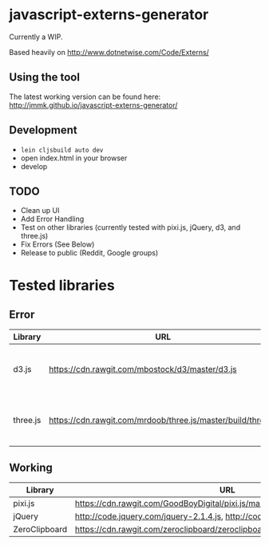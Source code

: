 # javascript-externs-generator
Currently a WIP.

Based heavily on http://www.dotnetwise.com/Code/Externs/

## Using the tool
The latest working version can be found here: http://jmmk.github.io/javascript-externs-generator/

## Development
* ```lein cljsbuild auto dev```
* open index.html in your browser
* develop

## TODO
* Clean up UI
* Add Error Handling
* Test on other libraries (currently tested with pixi.js, jQuery, d3, and three.js)
* Fix Errors (See Below)
* Release to public (Reddit, Google groups)

# Tested libraries

## Error
| Library | URL | Problem
|---------|-----|--------
| d3.js   | https://cdn.rawgit.com/mbostock/d3/master/d3.js | ```Uncaught RangeError: Maximum call stack size exceeded```
| three.js| https://cdn.rawgit.com/mrdoob/three.js/master/build/three.js|```Uncaught TypeError: Cannot read property 'order' of undefined```

## Working
| Library | URL
|---------|----
| pixi.js | https://cdn.rawgit.com/GoodBoyDigital/pixi.js/master/bin/pixi.js
| jQuery  | http://code.jquery.com/jquery-2.1.4.js, http://code.jquery.com/jquery-1.9.1.js
| ZeroClipboard | https://cdn.rawgit.com/zeroclipboard/zeroclipboard/master/dist/ZeroClipboard.js

